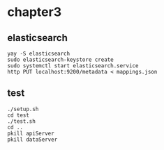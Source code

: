 # chapter3

## elasticsearch

```
yay -S elasticsearch
sudo elasticsearch-keystore create
sudo systemctl start elasticsearch.service
http PUT localhost:9200/metadata < mappings.json
```

## test

```
./setup.sh
cd test
./test.sh
cd ..
pkill apiServer
pkill dataServer
```